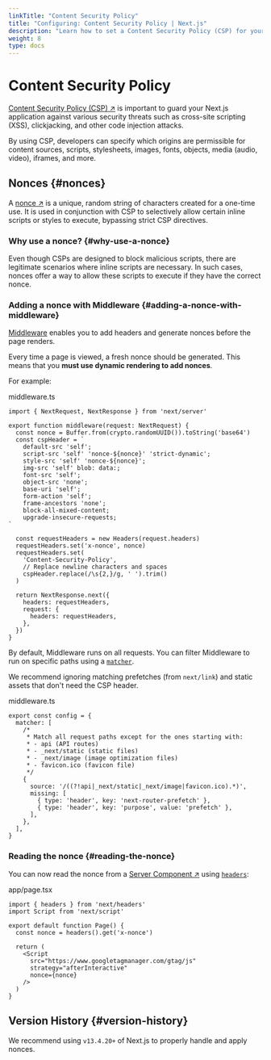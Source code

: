 ```yaml
---
linkTitle: "Content Security Policy"
title: "Configuring: Content Security Policy | Next.js"
description: "Learn how to set a Content Security Policy (CSP) for your Next.js application."
weight: 8
type: docs
---
```


# Content Security Policy

[Content Security Policy (CSP) ↗](https://developer.mozilla.org/docs/Web/HTTP/CSP) is important to guard your Next.js application against various security threats such as cross-site scripting (XSS), clickjacking, and other code injection attacks.

By using CSP, developers can specify which origins are permissible for content sources, scripts, stylesheets, images, fonts, objects, media (audio, video), iframes, and more.

## Nonces {#nonces}

A [nonce ↗](https://developer.mozilla.org/docs/Web/HTML/Global_attributes/nonce) is a unique, random string of characters created for a one-time use. It is used in conjunction with CSP to selectively allow certain inline scripts or styles to execute, bypassing strict CSP directives.

### Why use a nonce? {#why-use-a-nonce}

Even though CSPs are designed to block malicious scripts, there are legitimate scenarios where inline scripts are necessary. In such cases, nonces offer a way to allow these scripts to execute if they have the correct nonce.

### Adding a nonce with Middleware {#adding-a-nonce-with-middleware}

[Middleware](/nextjs/13.5/using-app-router/building-your-application/routing/middleware) enables you to add headers and generate nonces before the page renders.

Every time a page is viewed, a fresh nonce should be generated. This means that you **must use dynamic rendering to add nonces**.

For example:


middleware.ts
```
import { NextRequest, NextResponse } from 'next/server'
 
export function middleware(request: NextRequest) {
  const nonce = Buffer.from(crypto.randomUUID()).toString('base64')
  const cspHeader = `
    default-src 'self';
    script-src 'self' 'nonce-${nonce}' 'strict-dynamic';
    style-src 'self' 'nonce-${nonce}';
    img-src 'self' blob: data:;
    font-src 'self';
    object-src 'none';
    base-uri 'self';
    form-action 'self';
    frame-ancestors 'none';
    block-all-mixed-content;
    upgrade-insecure-requests;
`
 
  const requestHeaders = new Headers(request.headers)
  requestHeaders.set('x-nonce', nonce)
  requestHeaders.set(
    'Content-Security-Policy',
    // Replace newline characters and spaces
    cspHeader.replace(/\s{2,}/g, ' ').trim()
  )
 
  return NextResponse.next({
    headers: requestHeaders,
    request: {
      headers: requestHeaders,
    },
  })
}
```

By default, Middleware runs on all requests. You can filter Middleware to run on specific paths using a [`matcher`](/nextjs/13.5/using-app-router/building-your-application/routing/middleware#matcher).

We recommend ignoring matching prefetches (from `next/link`) and static assets that don't need the CSP header.


middleware.ts
```
export const config = {
  matcher: [
    /*
     * Match all request paths except for the ones starting with:
     * - api (API routes)
     * - _next/static (static files)
     * - _next/image (image optimization files)
     * - favicon.ico (favicon file)
     */
    {
      source: '/((?!api|_next/static|_next/image|favicon.ico).*)',
      missing: [
        { type: 'header', key: 'next-router-prefetch' },
        { type: 'header', key: 'purpose', value: 'prefetch' },
      ],
    },
  ],
}
```

### Reading the nonce {#reading-the-nonce}

You can now read the nonce from a [Server Component ↗](https://nextjs.org/docs/app/building-your-application/rendering/server-components.html) using [`headers`](/nextjs/13.5/using-app-router/api-reference/functions/headers):


app/page.tsx
```
import { headers } from 'next/headers'
import Script from 'next/script'
 
export default function Page() {
  const nonce = headers().get('x-nonce')
 
  return (
    <Script
      src="https://www.googletagmanager.com/gtag/js"
      strategy="afterInteractive"
      nonce={nonce}
    />
  )
}
```

## Version History {#version-history}

We recommend using `v13.4.20+` of Next.js to properly handle and apply nonces.
